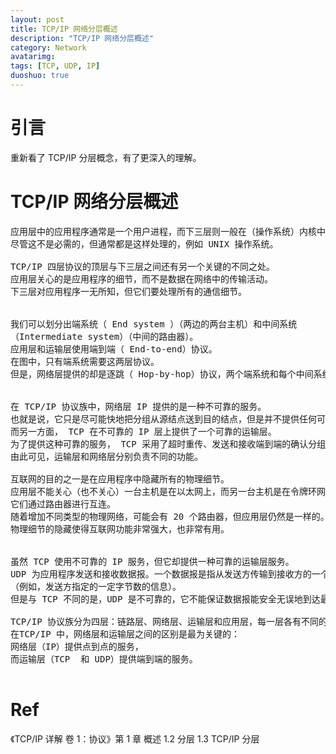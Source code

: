 ```yaml
---
layout: post
title: TCP/IP 网络分层概述
description: "TCP/IP 网络分层概述"
category: Network
avatarimg:
tags: [TCP, UDP, IP]
duoshuo: true
---
```


# 引言

重新看了 TCP/IP 分层概念，有了更深入的理解。

# TCP/IP 网络分层概述

<pre>
应用层中的应用程序通常是一个用户进程，而下三层则一般在（操作系统）内核中执行。
尽管这不是必需的，但通常都是这样处理的，例如 UNIX 操作系统。

TCP/IP 四层协议的顶层与下三层之间还有另一个关键的不同之处。
应用层关心的是应用程序的细节，而不是数据在网络中的传输活动。
下三层对应用程序一无所知，但它们要处理所有的通信细节。


我们可以划分出端系统（ End system ）（两边的两台主机）和中间系统
（Intermediate system）（中间的路由器）。
应用层和运输层使用端到端（ End-to-end）协议。
在图中，只有端系统需要这两层协议。
但是，网络层提供的却是逐跳（ Hop-by-hop）协议，两个端系统和每个中间系统都要使用它。


在 TCP/IP 协议族中，网络层 IP 提供的是一种不可靠的服务。
也就是说，它只是尽可能快地把分组从源结点送到目的结点，但是并不提供任何可靠性保证。
而另一方面， TCP 在不可靠的 IP 层上提供了一个可靠的运输层。
为了提供这种可靠的服务， TCP 采用了超时重传、发送和接收端到端的确认分组等机制。
由此可见，运输层和网络层分别负责不同的功能。

互联网的目的之一是在应用程序中隐藏所有的物理细节。
应用层不能关心（也不关心）一台主机是在以太网上，而另一台主机是在令牌环网上，
它们通过路由器进行互连。
随着增加不同类型的物理网络，可能会有 20 个路由器，但应用层仍然是一样的。
物理细节的隐藏使得互联网功能非常强大，也非常有用。


虽然 TCP 使用不可靠的 IP 服务，但它却提供一种可靠的运输层服务。
UDP 为应用程序发送和接收数据报。一个数据报是指从发送方传输到接收方的一个信息单元
（例如，发送方指定的一定字节数的信息）。
但是与 TCP 不同的是，UDP 是不可靠的，它不能保证数据报能安全无误地到达最终目的。

TCP/IP 协议族分为四层：链路层、网络层、运输层和应用层，每一层各有不同的责任。
在TCP/IP 中，网络层和运输层之间的区别是最为关键的：
网络层（IP）提供点到点的服务，
而运输层（TCP  和 UDP）提供端到端的服务。

</pre>

# Ref
《TCP/IP 详解 卷 1：协议》第 1 章 概述 1.2 分层 1.3 TCP/IP 分层
